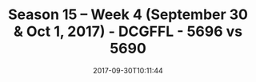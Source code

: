 ---
title: Season 15 – Week 4 (September 30 & Oct 1, 2017) - DCGFFL - 5696 vs 5690
teams_score:
- team: 5696
  score: 27
- team: 5690
  score: 20
mvp: Greg Carter, Aaron Beck/Rachel Browning
game-ball: Sam Smallwood, Tony Smith
season: 15
week: 4
date: '2017-09-30T10:11:44'
pageid: season-15-week-4-september-30-oct-1-2017-5696-vs-5690
---